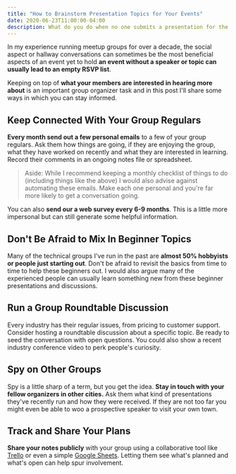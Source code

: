 ```yaml
---
title: "How to Brainstorm Presentation Topics for Your Events"
date: 2020-06-23T11:00:00-04:00
description: What do you do when no one submits a presentation for the monthly meeting? You make it work and plan something yourself.
---
```


In my experience running meetup groups for over a decade, the social aspect or hallway conversations can sometimes be the most beneficial aspects of an event yet to hold **an event without a speaker or topic can usually lead to an empty RSVP list**. 

Keeping on top of **what your members are interested in hearing more about** is an important group organizer task and in this post I'll share some ways in which you can stay informed.

## Keep Connected With Your Group Regulars

**Every month send out a few personal emails** to a few of your group regulars. Ask them how things are going, if they are enjoying the group, what they have worked on recently and what they are interested in learning. Record their comments in an ongoing notes file or spreadsheet.

> Aside: While I recommend keeping a monthly checklist of things to do (including things like the above) I would also advise against automating these emails. Make each one personal and you're far more likely to get a conversation going.

You can also **send our a web survey every 6-9 months**. This is a little more  impersonal but can still generate some helpful information.

## Don't Be Afraid to Mix In Beginner Topics

Many of the technical groups I've run in the past are **almost 50% hobbyists or people just starting out**. Don't be afraid to revisit the basics from time to time to help these beginners out. I would also argue many of the experienced people can usually learn something new from these beginner presentations and discussions.

## Run a Group Roundtable Discussion

Every industry has their regular issues, from pricing to customer support. Consider hosting a roundtable discussion about a specific topic. Be ready to seed the conversation with open questions. You could also show a recent industry conference video to perk people's curiosity.

## Spy on Other Groups

Spy is a little sharp of a term, but you get the idea. **Stay in touch with your fellow organizers in other cities.** Ask them what kind of presentations they've recently run and how they were received. If they are not too far you might even be able to woo a prospective speaker to visit your own town.

## Track and Share Your Plans

**Share your notes publicly** with your group using a collaborative tool like [Trello](https://trello.com) or even a simple [Google Sheets](https://www.google.com/sheets/about/). Letting them see what's planned and what's open can help spur involvement.
